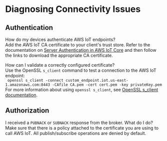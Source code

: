 # Diagnosing Connectivity Issues<a name="diagnosing-connectivity-issues"></a>

## Authentication<a name="troubleshooting-authentication"></a>

How do my devices authenticate AWS IoT endpoints?  
Add the AWS IoT CA certificate to your client's trust store\. Refer to the documentation on [Server Authentication in AWS IoT Core](x509-client-certs.html#server-authentication) and then follow the links to download the appropriate CA certificate\.

How can I validate a correctly configured certificate?  
Use the OpenSSL `s_client` command to test a connection to the AWS IoT endpoint:  
` openssl s_client -connect custom_endpoint.iot.us-east-1.amazonaws.com:8443 -CAfile CA.pem -cert cert.pem -key privateKey.pem`   
For more information about using `openssl s_client`, see [OpenSSL s\_client documentation](https://www.openssl.org/docs/man1.0.2/man1/openssl-s_client.html)\.

## Authorization<a name="troubleshooting-authorization"></a>

I received a `PUBNACK` or `SUBNACK` response from the broker\. What do I do?  
Make sure that there is a policy attached to the certificate you are using to call AWS IoT\. All publish/subscribe operations are denied by default\.